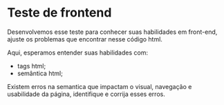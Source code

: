 # Teste de frontend

  Desenvolvemos esse teste para conhecer suas habilidades em front-end, ajuste os problemas que encontrar nesse código html.

  Aqui, esperamos entender suas habilidades com:
  - tags html;
  - semântica html;
  
 Existem erros na semantica que impactam o visual, navegação e usabilidade da página, identifique e corrija esses erros.


